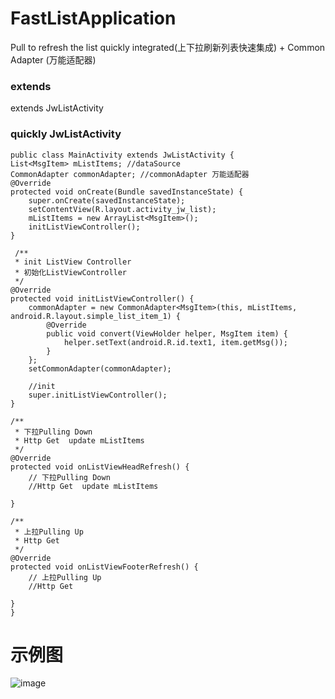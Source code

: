 # FastListApplication
Pull to refresh the list quickly integrated(上下拉刷新列表快速集成)
+
Common Adapter (万能适配器)


### extends
extends JwListActivity

### quickly JwListActivity 
    public class MainActivity extends JwListActivity {
    List<MsgItem> mListItems; //dataSource
    CommonAdapter commonAdapter; //commonAdapter 万能适配器
    @Override
    protected void onCreate(Bundle savedInstanceState) {
        super.onCreate(savedInstanceState);
        setContentView(R.layout.activity_jw_list);
        mListItems = new ArrayList<MsgItem>();
        initListViewController();
    }

     /**
     * init ListView Controller
     * 初始化ListViewController
     */
    @Override
    protected void initListViewController() {
        commonAdapter = new CommonAdapter<MsgItem>(this, mListItems, android.R.layout.simple_list_item_1) {
            @Override
            public void convert(ViewHolder helper, MsgItem item) {
                helper.setText(android.R.id.text1, item.getMsg());
            }
        };
        setCommonAdapter(commonAdapter);

        //init
        super.initListViewController();
    }

    /**
     * 下拉Pulling Down
     * Http Get  update mListItems
     */
    @Override
    protected void onListViewHeadRefresh() {
        // 下拉Pulling Down
        //Http Get  update mListItems
       
    }

    /**
     * 上拉Pulling Up
     * Http Get
     */
    @Override
    protected void onListViewFooterRefresh() {
        // 上拉Pulling Up
        //Http Get
        
    }
    }

# 示例图
![image](https://github.com/yilongmd/FastListApplication/tree/master/githubimages/testdoctor.jpg)
